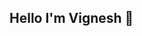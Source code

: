 ## Hello I'm Vignesh 👋

<!--
**VigneshSai27/VigneshSai27** is a ✨ _special_ ✨ repository because its `README.md` (this file) appears on your GitHub profile.

🔍 **About Me**  
I'm a Bangalore-based **Software Engineer** specializing in building scalable and efficient software solutions. With over 3 years of experience in the tech industry, I have a strong foundation in **Java**, **Spring Boot**, and **React**, coupled with a knack for solving complex problems and optimizing systems. I enjoy working on challenging projects that push the limits of technology and drive impactful results. When I'm not coding, I love exploring new technologies, participating in hackathons, and sharing knowledge with the developer community.


🚀 **Technical Skills**  
- **Languages:** Java, Python, Kotlin, HTML, JavaScript  
- **Frameworks:** Spring Boot, React.js  
- **Databases:** MySQL, PostgreSQL  
- **Dev Tools:** IntelliJ, Eclipse, Visual Studio Code, Git, Jenkins, Docker, Azure DevOps  


📫 **Let's Connect**  
- [LinkedIn](https://www.linkedin.com/in/vignesh-sai/)
- **Email:** [kamarthivignesh000@gmail.com](mailto:kamarthivignesh000@gmail.com)

![Vignesh's GitHub stats](https://github-readme-stats.vercel.app/api?username=yourusername&show_icons=true&theme=radical)
